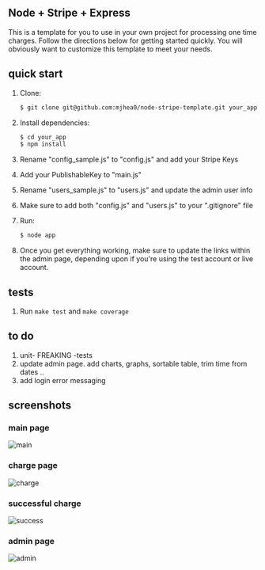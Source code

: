 ## Node + Stripe + Express

This is a template for you to use in your own project for processing one time charges. Follow the directions below for getting started quickly. You will obviously want to customize this template to meet your needs.

## quick start

1. Clone:

    ```sh
    $ git clone git@github.com:mjhea0/node-stripe-template.git your_app
    ```

2. Install dependencies:

    ```sh
    $ cd your_app
    $ npm install
    ```

3. Rename "config_sample.js" to "config.js" and add your Stripe Keys

4. Add your PublishableKey to "main.js"

5. Rename "users_sample.js" to "users.js" and update the admin user info

5. Make sure to add both "config.js" and "users.js" to your ".gitignore" file

7. Run:

    ```sh
    $ node app
    ```

8. Once you get everything working, make sure to update the links within the admin page, depending upon if you're using the test account or live account.

## tests

1. Run `make test` and `make coverage`


## to do

1. unit- FREAKING -tests
2. update admin page. add charts, graphs, sortable table, trim time from dates ..
3. add login error messaging

## screenshots

### main page

![main](https://raw.github.com/mjhea0/node-stripe-charge/master/screenshots/main.png)

### charge page

![charge](https://raw.github.com/mjhea0/node-stripe-charge/master/screenshots/charge.png)

### successful charge

![success](https://raw.github.com/mjhea0/node-stripe-charge/master/screenshots/success.png)

### admin page

![admin](https://raw.github.com/mjhea0/node-stripe-charge/master/screenshots/admin.png)
